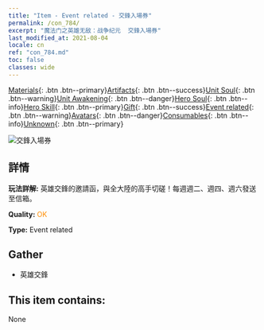 ```yaml
---
title: "Item - Event related - 交鋒入場券"
permalink: /con_784/
excerpt: "魔法门之英雄无敌：战争纪元  交鋒入場券"
last_modified_at: 2021-08-04
locale: cn
ref: "con_784.md"
toc: false
classes: wide
---
```

 [Materials](/ItemsCN/){: .btn .btn--primary}[Artifacts](/ItemsCN/Artifacts/){: .btn .btn--success}[Unit Soul](/ItemsCN/UnitSoul/){: .btn .btn--warning}[Unit Awakening](/ItemsCN/UnitAwakening/){: .btn .btn--danger}[Hero Soul](/ItemsCN/HeroSoul/){: .btn .btn--info}[Hero Skill](/ItemsCN/HeroSkill/){: .btn .btn--primary}[Gift](/ItemsCN/Gift/){: .btn .btn--success}[Event related](/ItemsCN/Events/){: .btn .btn--warning}[Avatars](/ItemsCN/Avatars/){: .btn .btn--danger}[Consumables](/ItemsCN/Consumables/){: .btn .btn--info}[Unknown](/ItemsCN/Unknown/){: .btn .btn--primary}

 ![交鋒入場券](/images/t/i_3042.png)

## 詳情
 **玩法詳解:** 英雄交鋒的邀請函，與全大陸的高手切磋！每週週二、週四、週六發送至信箱。

 **Quality:** <span style="color: #FF8C00">OK</span>

 **Type:** Event related

## Gather

*    英雄交鋒 

## This item contains:

  None

